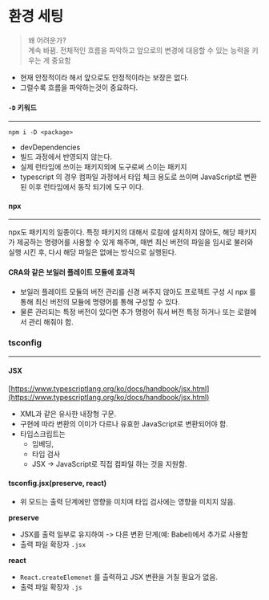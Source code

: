 # 환경 세팅

> 왜 어려운가?\
> 계속 바뀜. 전체적인 흐름을 파악하고 앞으로의 변경에 대응할 수 있는 능력을 키우는 게 중요함

* 현재 안정적이라 해서 앞으로도 안정적이라는 보장은 없다.
* 그럴수록 흐름을 파악하는것이 중요하다.

#### `-D` 키워드

***

```
npm i -D <package>
```

* devDependencies
* 빌드 과정에서 반영되지 않는다.
* 실제 런타임에 쓰이는 패키지외에 도구로써 스이는 패키지
* typescript 의 경우 컴파일 과정에서 타입 체크 용도로 쓰이며 JavaScript로 변환된 이후 런타임에서 동작 되기에 도구 이다.

#### npx

***

npx도 패키지의 일종이다. 특정 패키지의 대해서 로컬에 설치하지 않아도, 해당 패키지가 제공하는 명령어를 사용할 수 있게 해주며, 매번 최신 버전의 파일을 임시로 불러와 실행 시킨 후, 다시 해당 파일은 없애는 방식으로 실행된다.

#### CRA와 같은 보일러 플레이트 모듈에 효과적

* 보일러 플레이트 모듈의 버전 관리를 신경 써주지 않아도 프로젝트 구성 시 npx 를 통해 최신 버전의 모듈에 명령어를 통해 구성할 수 있다.
* 물론 관리되는 특정 버전이 있다면 추가 명령어 줘서 버전 특정 하거나 또는 로컬에서 관리 해줘야 함.

### tsconfig

***

#### JSX

[https://www.typescriptlang.org/ko/docs/handbook/jsx.html](https://www.typescriptlang.org/ko/docs/handbook/jsx.html)

* XML과 같은 유사한 내장형 구문.
* 구현에 따라 변환의 이미가 다르나 유효한 JavaScript로 변환되어야 함.
* 타입스크립트는
  * 임베딩,&#x20;
  * 타입 검사
  * JSX -> JavaScript로 직접 컴파일 하는 것을 지원함.

#### tsconfig.jsx(preserve, react)

* 위 모드는 출력 단계에만 영향을 미치며 타입 검사에는 영향을 미치지 않음.

**preserve**

* JSX를 출력 일부로 유지하여 -> 다른 변환 단계(예: Babel)에서 추가로 사용함
* 출력 파일 확장자 `.jsx`

**react**

* `React.createElemenet` 를 출력하고 JSX 변환을 거칠 필요가 없음.
* 출력 파일 확장자 `.js`





